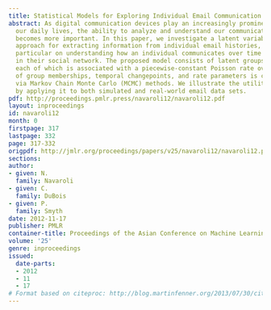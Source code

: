 ```yaml
---
title: Statistical Models for Exploring Individual Email Communication Behavior
abstract: As digital communication devices play an increasingly prominent role in
  our daily lives, the ability to analyze and understand our communication patterns
  becomes more important. In this paper, we investigate a latent variable modeling
  approach for extracting information from individual email histories, focusing in
  particular on understanding how an individual communicates over time with recipients
  in their social network. The proposed model consists of latent groups of recipients,
  each of which is associated with a piecewise-constant Poisson rate over time. Inference
  of group memberships, temporal changepoints, and rate parameters is carried out
  via Markov Chain Monte Carlo (MCMC) methods. We illustrate the utility of the model
  by applying it to both simulated and real-world email data sets.
pdf: http://proceedings.pmlr.press/navaroli12/navaroli12.pdf
layout: inproceedings
id: navaroli12
month: 0
firstpage: 317
lastpage: 332
page: 317-332
origpdf: http://jmlr.org/proceedings/papers/v25/navaroli12/navaroli12.pdf
sections: 
author:
- given: N.
  family: Navaroli
- given: C.
  family: DuBois
- given: P.
  family: Smyth
date: 2012-11-17
publisher: PMLR
container-title: Proceedings of the Asian Conference on Machine Learning
volume: '25'
genre: inproceedings
issued:
  date-parts:
  - 2012
  - 11
  - 17
# Format based on citeproc: http://blog.martinfenner.org/2013/07/30/citeproc-yaml-for-bibliographies/
---
```

